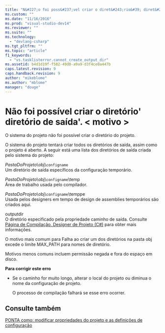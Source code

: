 ```yaml
---
title: "N&#227;o foi poss&#237;vel criar o diret&#243;rio&#39; diret&#243;rio de sa&#237;da&#39;. &lt; motivo &gt; | Microsoft Docs"
ms.custom: ""
ms.date: "11/16/2016"
ms.prod: "visual-studio-dev14"
ms.reviewer: ""
ms.suite: ""
ms.technology: 
  - "devlang-csharp"
ms.tgt_pltfrm: ""
ms.topic: "article"
f1_keywords: 
  - "vs.tasklisterror.cannot_create_output_dir"
ms.assetid: b4d1d19f-f582-49d0-a9a9-d3f4ce0a447b
caps.latest.revision: 9
caps.handback.revision: 9
author: "mikeblome"
ms.author: "mblome"
manager: "douge"
---
```

# N&#227;o foi poss&#237;vel criar o diret&#243;rio&#39; diret&#243;rio de sa&#237;da&#39;. &lt; motivo &gt;
O sistema do projeto não foi possível criar o diretório do projeto.  
  
 O sistema do projeto tentará criar todos os diretórios de saída, assim como o projeto é aberto. A seguir está uma lista dos diretórios de saída criada pelo sistema do projeto:  
  
 *PastaDoProjeto*\\obj\\`configname`  
 Um diretório de saída específicos da configuração temporário.  
  
 *PastaDoProjeto*\\obj\\`configname`\\temp  
 Área de trabalho usada pelo compilador.  
  
 *PastaDoProjeto*\\obj\\`configname`\\temppe  
 Usada pelos designers em tempo de design de assemblies temporários são criados aqui.  
  
 outputdir  
 O diretório especificado pela propriedade caminho de saída. Consulte [Página de Compilação, Designer de Projeto \(C\#\)](../ide/reference/build-page-project-designer-csharp.md) para obter mais informações.  
  
 O motivo mais comum para Falha ao criar um dos diretórios na pasta obj excede o limite MAX\_PATH para nomes de diretório.  
  
 Motivos menos comuns incluem permissão negada e fora do espaço em disco.  
  
 **Para corrigir este erro**  
  
-   Se o caminho for muito longo, alterar o local do projeto ou diminua o nome da configuração de projeto.  
  
     O processo de compilação falhará se esse erro ocorrer.  
  
## Consulte também  
 [PONTA como: modificar propriedades do projeto e as definições de configuração](http://msdn.microsoft.com/pt-br/e7184bc5-2f2b-4b4f-aa9a-3ecfcbc48b67)
